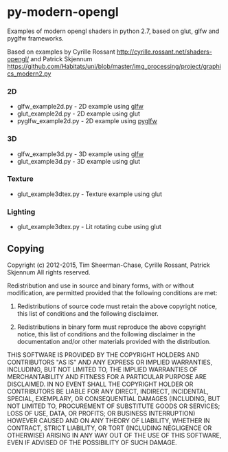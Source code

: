 # py-modern-opengl
Examples of modern opengl shaders in python 2.7, based on glut, glfw and pyglfw frameworks.

Based on examples by Cyrille Rossant http://cyrille.rossant.net/shaders-opengl/ and Patrick Skjennum https://github.com/Habitats/uni/blob/master/img_processing/project/graphics_modern2.py

<h3>2D</h3>

* glfw_example2d.py - 2D example using [glfw](https://pypi.python.org/pypi/glfw)
* glut_example2d.py - 2D example using glut
* pyglfw_example2d.py - 2D example using [pyglfw](https://pypi.python.org/pypi/pyglfw)

<h3>3D</h3>

* glfw_example3d.py - 3D example using [glfw](https://pypi.python.org/pypi/glfw)
* glut_example3d.py - 3D example using glut

<h3>Texture</h3>

* glut_example3dtex.py - Texture example using glut

<h3>Lighting</h3>

* glut_example3dtex.py - Lit rotating cube using glut

<h2>Copying</h2>

Copyright (c) 2012-2015, Tim Sheerman-Chase, Cyrille Rossant, Patrick Skjennum
All rights reserved.

Redistribution and use in source and binary forms, with or without modification, are permitted provided that the following conditions are met:

1. Redistributions of source code must retain the above copyright notice, this list of conditions and the following disclaimer.

2. Redistributions in binary form must reproduce the above copyright notice, this list of conditions and the following disclaimer in the documentation and/or other materials provided with the distribution.

THIS SOFTWARE IS PROVIDED BY THE COPYRIGHT HOLDERS AND CONTRIBUTORS "AS IS" AND ANY EXPRESS OR IMPLIED WARRANTIES, INCLUDING, BUT NOT LIMITED TO, THE IMPLIED WARRANTIES OF MERCHANTABILITY AND FITNESS FOR A PARTICULAR PURPOSE ARE DISCLAIMED. IN NO EVENT SHALL THE COPYRIGHT HOLDER OR CONTRIBUTORS BE LIABLE FOR ANY DIRECT, INDIRECT, INCIDENTAL, SPECIAL, EXEMPLARY, OR CONSEQUENTIAL DAMAGES (INCLUDING, BUT NOT LIMITED TO, PROCUREMENT OF SUBSTITUTE GOODS OR SERVICES; LOSS OF USE, DATA, OR PROFITS; OR BUSINESS INTERRUPTION) HOWEVER CAUSED AND ON ANY THEORY OF LIABILITY, WHETHER IN CONTRACT, STRICT LIABILITY, OR TORT (INCLUDING NEGLIGENCE OR OTHERWISE) ARISING IN ANY WAY OUT OF THE USE OF THIS SOFTWARE, EVEN IF ADVISED OF THE POSSIBILITY OF SUCH DAMAGE.


